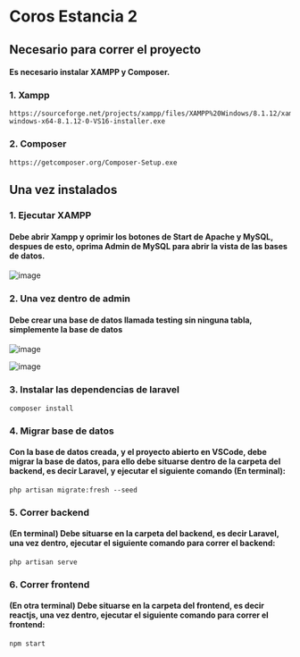# Coros Estancia 2

## Necesario para correr el proyecto
#### Es necesario instalar XAMPP y Composer.
### 1. Xampp
    https://sourceforge.net/projects/xampp/files/XAMPP%20Windows/8.1.12/xampp-windows-x64-8.1.12-0-VS16-installer.exe
### 2. Composer
    https://getcomposer.org/Composer-Setup.exe
## Una vez instalados
### 1. Ejecutar XAMPP
#### Debe abrir Xampp y oprimir los botones de Start de Apache y MySQL, despues de esto, oprima Admin de MySQL para abrir la vista de las bases de datos.
![image](https://user-images.githubusercontent.com/77992695/208221026-e60f6990-e127-4c16-884c-e0a19b8d3e2a.png)

### 2. Una vez dentro de admin
#### Debe crear una base de datos llamada testing sin ninguna tabla, simplemente la base de datos
![image](https://user-images.githubusercontent.com/77992695/208221217-941a1c06-d2bb-49a4-9b0e-b7767463d964.png)

![image](https://user-images.githubusercontent.com/77992695/208221181-ede66b20-dfa3-48cc-a9d3-a7d3a8d44ba0.png)

### 3. Instalar las dependencias de laravel
    composer install

### 4. Migrar base de datos
#### Con la base de datos creada, y el proyecto abierto en VSCode, debe migrar la base de datos, para ello debe situarse dentro de la carpeta del backend, es decir Laravel, y ejecutar el siguiente comando (En terminal):
    php artisan migrate:fresh --seed

### 5. Correr backend
#### (En terminal) Debe situarse en la carpeta del backend, es decir Laravel, una vez dentro, ejecutar el siguiente comando para correr el backend:
    php artisan serve
    
### 6. Correr frontend
#### (En otra terminal) Debe situarse en la carpeta del frontend, es decir reactjs, una vez dentro, ejecutar el siguiente comando para correr el frontend:
    npm start
